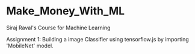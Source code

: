 # Make_Money_With_ML
Siraj Raval's Course for Machine Learning

Assignment 1:
Building a image Classifier using tensorflow.js by importing 'MobileNet' model.
